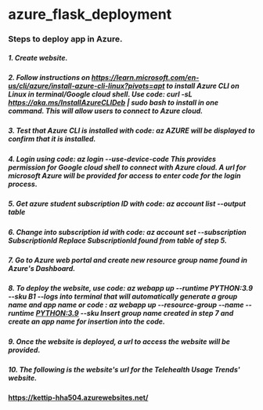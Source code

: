 # azure_flask_deployment

### Steps to deploy app in Azure.

##### 1. Create website.

##### 2. Follow instructions on <https://learn.microsoft.com/en-us/cli/azure/install-azure-cli-linux?pivots=apt> to install Azure CLI on Linux in terminal/Google cloud shell. Use code: ***curl -sL https://aka.ms/InstallAzureCLIDeb | sudo bash***  to install in one command. This will allow users to connect to Azure cloud.

##### 3. Test that Azure CLI is installed with code:  ***az***   AZURE will be displayed to confirm that it is installed.

##### 4. Login using code:  ***az login --use-device-code***   This provides permission for Google cloud shell to connect with Azure cloud. A url for microsoft Azure will be provided for access to enter code for the login process.

##### 5. Get azure student subscription ID with code: ***az account list --output table*** 

##### 6. Change into subscription id with code: ***az account set --subscription SubscriptionId***  Replace SubscriptionId found from table of step 5.

##### 7. Go to Azure web portal and create new resource group name found in Azure's Dashboard.

##### 8. To deploy the website, use code:  ***az webapp up --runtime PYTHON:3.9 --sku B1 --logs***  into terminal that will automatically generate a group name and app name or code :  ***az webapp up --resource-group <groupname> --name <app-name> --runtime <PYTHON:3.9> --sku <B1>*** Insert group name created in step 7 and create an app name for insertion into the code.

##### 9. Once the website is deployed, a url to access the website will be provided.

##### 10. The following is the website's url for the Telehealth Usage Trends' website.

**<https://kettip-hha504.azurewebsites.net/>**